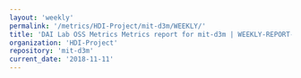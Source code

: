 ```yaml
---
layout: 'weekly'
permalink: '/metrics/HDI-Project/mit-d3m/WEEKLY/'
title: 'DAI Lab OSS Metrics Metrics report for mit-d3m | WEEKLY-REPORT-2018-11-11'
organization: 'HDI-Project'
repository: 'mit-d3m'
current_date: '2018-11-11'
---
```

